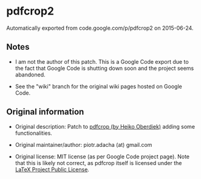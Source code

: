 # pdfcrop2
Automatically exported from code.google.com/p/pdfcrop2 on 2015-06-24.

## Notes

- I am not the author of this patch. This is a Google Code export due to the fact that Google Code is shutting down soon and the project seems abandoned.

- See the "wiki" branch for the original wiki pages hosted on Google Code.

## Original information

- Original description: Patch to [pdfcrop (by Heiko Oberdiek)](https://www.ctan.org/pkg/pdfcrop?lang=en) adding some functionalities.

- Original maintainer/author: piotr.adacha (at) gmail.com

- Original license: MIT license (as per Google Code project page). Note that this is likely not correct, as pdfcrop itself is licensed under the [LaTeX Project Public License](http://latex-project.org/lppl/).
